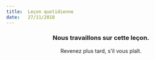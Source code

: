 ```yaml
---
title:  Leçon quotidienne
date:   27/11/2018
---
```


### <center>Nous travaillons sur cette leçon.</center>
<center>Revenez plus tard, s'il vous plaît.</center>